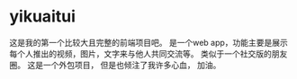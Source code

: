 # yikuaitui
这是我的第一个比较大且完整的前端项目吧。
是一个web app，功能主要是展示每个人推出的视频，图片，文字来与他人共同交流等。
类似于一个社交版的朋友圈。
这是一个外包项目，
但是也倾注了我许多心血，
加油。
